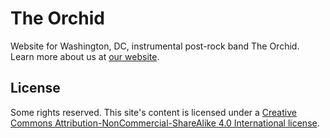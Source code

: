 # The Orchid

Website for Washington, DC, instrumental post-rock band The Orchid. Learn more about us at [our website](http://www.whoistheorchid.com/).

## License

Some rights reserved. This site's content is licensed under a [Creative Commons Attribution-NonCommercial-ShareAlike 4.0 International license](http://creativecommons.org/licenses/by-nc-sa/4.0/).